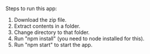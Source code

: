 Steps to run this app:

1. Download the zip file.
2. Extract contents in a folder.
3. Change directory to that folder.
4. Run "npm install" (you need to node installed for this).
5. Run "npm start" to start the app.
